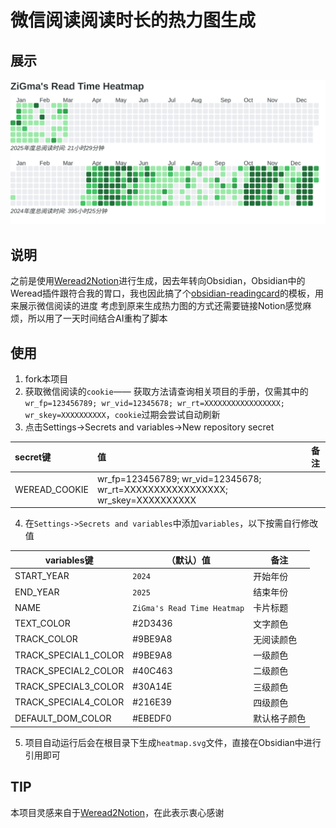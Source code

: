 # 微信阅读阅读时长的热力图生成

## 展示
<img src="https://raw.githubusercontent.com/ZiGmaX809/WereadHeatmap/main/heatmap.svg">

## 说明

之前是使用[Weread2Notion](https://github.com/malinkang/weread2notion-pro.git)进行生成，因去年转向Obsidian，Obsidian中的Weread插件跟符合我的胃口，我也因此搞了个[obsidian-readingcard](https://github.com/ZiGmaX809/obsidian-readingcard-template.git)的模板，用来展示微信阅读的进度
考虑到原来生成热力图的方式还需要链接Notion感觉麻烦，所以用了一天时间结合AI重构了脚本

## 使用
1. fork本项目
2. 获取微信阅读的`cookie`—— 获取方法请查询相关项目的手册，仅需其中的`wr_fp=123456789; wr_vid=12345678; wr_rt=XXXXXXXXXXXXXXXXX; wr_skey=XXXXXXXXXX`，`cookie`过期会尝试自动刷新
3. 点击Settings->Secrets and variables->New repository secret

| secret键       | 值   | 备注    |
| :------------ | :-- | ----- |
| WEREAD_COOKIE |  wr_fp=123456789; wr_vid=12345678; wr_rt=XXXXXXXXXXXXXXXXX; wr_skey=XXXXXXXXXX   |     |

4. 在`Settings->Secrets and variables`中添加`variables`，以下按需自行修改值

| variables键      | （默认）值        | 备注              |
| ---------------- | --------- | -----------------------|
| START_YEAR       | `2024`    | 开始年份                 |
| END_YEAR         | `2025`    | 结束年份                 |
| NAME             | `ZiGma's Read Time Heatmap`    | 卡片标题  |
| TEXT_COLOR       | #2D3436   |  文字颜色               |
| TRACK_COLOR      | #9BE9A8   |  无阅读颜色              |
| TRACK_SPECIAL1_COLOR | #9BE9A8 |  一级颜色              |
| TRACK_SPECIAL2_COLOR | #40C463 |  二级颜色              |
| TRACK_SPECIAL3_COLOR | #30A14E |  三级颜色              |
| TRACK_SPECIAL4_COLOR | #216E39 |  四级颜色              |
| DEFAULT_DOM_COLOR | #EBEDF0 | 默认格子颜色                  |

5. 项目自动运行后会在根目录下生成`heatmap.svg`文件，直接在Obsidian中进行引用即可


## TIP

本项目灵感来自于[Weread2Notion](https://github.com/malinkang/weread2notion-pro.git)，在此表示衷心感谢


